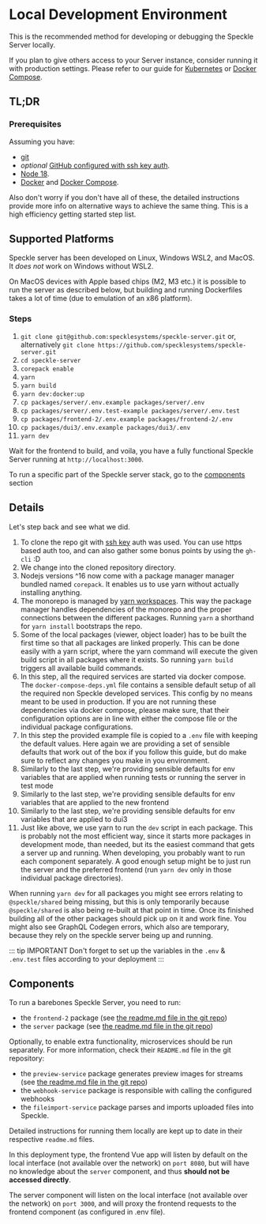 # Local Development Environment

This is the recommended method for developing or debugging the Speckle Server locally.

If you plan to give others access to your Server instance, consider running it with production settings. Please refer to our guide for [Kubernetes](server-setup-k8s) or [Docker Compose](server-manualsetup).

## TL;DR

### Prerequisites

Assuming you have:

* [git](https://git-scm.com/book/en/v2/Getting-Started-Installing-Git)
* _optional_ [GitHub configured with ssh key auth](https://docs.github.com/en/authentication/connecting-to-github-with-ssh).
* [Node 18](https://nodejs.org/en).
* [Docker](https://www.docker.com/) and [Docker Compose](https://docs.docker.com/compose/install/).

Also don't worry if you don't have all of these, the detailed instructions provide more info on alternative ways to achieve the same thing.
This is a high efficiency getting started step list.

## Supported Platforms

Speckle server has been developed on Linux, Windows WSL2, and MacOS.  It _does not_ work on Windows without WSL2.

On MacOS devices with Apple based chips (M2, M3 etc.) it is possible to run the server as described below, but building and running Dockerfiles takes a lot of time (due to emulation of an x86 platform).

### Steps

1. `git clone git@github.com:specklesystems/speckle-server.git` or, alternatively `git clone https://github.com/specklesystems/speckle-server.git`
1. `cd speckle-server`
1. `corepack enable`
1. `yarn`
1. `yarn build`
1. `yarn dev:docker:up`
1. `cp packages/server/.env.example packages/server/.env`
1. `cp packages/server/.env.test-example packages/server/.env.test`
1. `cp packages/frontend-2/.env.example packages/frontend-2/.env`
1. `cp packages/dui3/.env.example packages/dui3/.env`
1. `yarn dev`

Wait for the frontend to build, and voila, you have a fully functional Speckle Server running at `http://localhost:3000`.

To run a specific part of the Speckle server stack, go to the [components](#components) section

## Details

Let's step back and see what we did.

1. To clone the repo git with [ssh key](https://docs.github.com/en/authentication/connecting-to-github-with-ssh/generating-a-new-ssh-key-and-adding-it-to-the-ssh-agent) auth was used.
You can use https based auth too, and can also gather some bonus points by using the `gh-cli` :D
1. We change into the cloned repository directory.
1. Nodejs versions ^16 now come with a package manager manager bundled named `corepack`. It enables us to use yarn without actually installing anything.
1. The monorepo is managed by [yarn workspaces](https://yarnpkg.com/features/workspaces).
This way the package manager handles dependencies of the monorepo and the proper connections between the different packages.
Running `yarn` a shorthand for `yarn install` bootstraps the repo.
1. Some of the local packages (viewer, object loader) has to be built the first time so that all packages are linked properly. 
This can be done easily with a yarn script, where the yarn command will execute the given build script in all packages where it exists.
So running `yarn build` triggers all available build commands.
1. In this step, all the required services are started via docker compose.
The `docker-compose-deps.yml` file contains a sensible default setup of all the required non Speckle developed services.
This config by no means meant to be used in production.
If you are not running these dependencies via docker compose, please make sure, that their configuration options are in line with either the compose file or the individual package configurations.
1. In this step the provided example file is copied to a `.env` file with keeping the default values.
Here again we are providing a set of sensible defaults that work out of the box if you follow this guide, but do make sure to reflect any changes you make in you environment.
1. Similarly to the last step, we're providing sensible defaults for env variables that are applied when running tests or running the server in test mode
1. Similarly to the last step, we're providing sensible defaults for env variables that are applied to the new frontend
1. Similarly to the last step, we're providing sensible defaults for env variables that are applied to dui3
1. Just like above, we use yarn to run the `dev` script in each package. This is probably not the most efficient way, since it starts more packages in development mode, than needed, but its the easiest command that gets a server up and running. When developing, you probably want to run each component separately. A good enough setup might be to just run the server and the preferred frontend (run `yarn dev` only in those individual package directories).

When running `yarn dev` for all packages you might see errors relating to `@speckle/shared` being missing, but this is only temporarily because `@speckle/shared` is also being re-built at that point in time. Once its finished building all of the other packages should pick up on it and work fine. You might also see GraphQL Codegen errors, which also are temporary, because they rely on the speckle server being up and running.

::: tip IMPORTANT
Don't forget to set up the variables in the `.env` & `.env.test` files according to your deployment
:::

## Components

To run a barebones Speckle Server, you need to run:

* the `frontend-2` package (see [the readme.md file in the git repo](https://github.com/specklesystems/speckle-server/tree/main/packages/frontend-2))
* the `server` package (see [the readme.md file in the git repo](https://github.com/specklesystems/speckle-server/tree/main/packages/server))

Optionally, to enable extra functionality, microservices should be run separately. For more information, check their `README.md` file in the git repository:

* the `preview-service` package generates preview images for streams (see [the readme.md file in the git repo](https://github.com/specklesystems/speckle-server/tree/main/packages/preview-service))
* the `webhook-service` package is responsible with calling the configured webhooks
* the `fileimport-service` package parses and imports uploaded files into Speckle.

Detailed instructions for running them locally are kept up to date in their respective `readme.md` files.

In this deployment type, the frontend Vue app will listen by default on the local interface (not available over the network) on `port 8080`, but will have no knowledge about the `server` component, and thus **should not be accessed directly**.

The server component will listen on the local interface (not available over the network) on `port 3000`, and will proxy the frontend requests to the frontend component (as configured in .env file).
